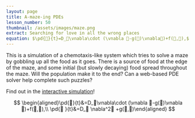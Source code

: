 ```yaml
---
layout: page
title: A-maze-ing PDEs
lesson_number: 50
thumbnail: /assets/images/maze.png
extract: Searching for love in all the wrong places
equation: $\pd{🐀}{t}=D_🐀\vnabla\cdot (\vnabla 🐀-g(🐀)\vnabla🧀)+f(🐀,🧀),$ $\pd{🧀}{t}=D_🧀 \nabla^2🧀+g(🐀,🧀)$
---
```


This is a simulation of a chemotaxis-like system which tries to solve a maze by gobbling up all the food as it goes. There is a source of food at the edge of the maze, and some initial (but slowly decaying) food spread throughout the maze. Will the population make it to the end? Can a web-based PDE solver help complete such puzzles?

Find out in the [interactive simulation](/sim/?preset=maze)!

$$
\begin{aligned}\pd{🐀}{t}&=D_🐀\vnabla\cdot (\vnabla 🐀-g(🐀)\vnabla🧀)+f(🐀,🧀),\\ \pd{🧀 }{t}&=D_🧀 \nabla^2🧀 +g(🐀,🧀)\end{aligned}
$$
